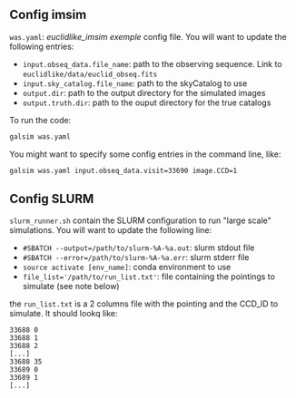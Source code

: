 ## Config imsim

`was.yaml`: _euclidlike_imsim exemple_ config file.
You will want to update the following entries:

- `input.obseq_data.file_name`: path to the observing sequence. Link to `euclidlike/data/euclid_obseq.fits`
- `input.sky_catalog.file_name`: path to the skyCatalog to use
- `output.dir`: path to the output directory for the simulated images
- `output.truth.dir`: path to the ouput directory for the true catalogs

To run the code:
```bash
galsim was.yaml
```

You might want to specify some config entries in the command line, like:
```bash
galsim was.yaml input.obseq_data.visit=33690 image.CCD=1
```

## Config SLURM

`slurm_runner.sh` contain the SLURM configuration to run "large scale" simulations.
You will want to update the following line:

- `#SBATCH --output=/path/to/slurm-%A-%a.out`: slurm stdout file
- `#SBATCH --error=/path/to/slurm-%A-%a.err`: slurm stderr file
- `source activate [env_name]`: conda environment to use
- `file_list='/path/to/run_list.txt'`: file containing the pointings to simulate (see note below)

the `run_list.txt` is a 2 columns file with the pointing and the CCD_ID to simulate. It should lookq like:
```
33688 0
33688 1
33688 2
[...]
33688 35
33689 0
33689 1
[...]
```
